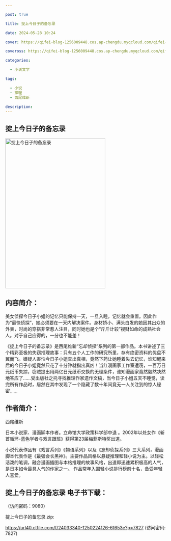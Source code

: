 ```yaml
---

post: true

title: 掟上今日子的备忘录

date: 2024-05-28 10:24

cover: https://qifei-blog-1256009448.cos.ap-chengdu.myqcloud.com/qifei-blog/65ee4fc59f345e8d0322d45e.jpg

coveross: https://qifei-blog-1256009448.cos.ap-chengdu.myqcloud.com/qifei-blog/65ee4fc59f345e8d0322d45e.jpg

categories:

  - 小说文学

tags:

  - 小说
  - 推理
  - 西尾维新

description:
---
```


## 掟上今日子的备忘录
<img alt="掟上今日子的备忘录 " class="aligncenter loading" data-was-processed="true" decoding="async" fetchpriority="high" height="471" src="https://qifei-blog-1256009448.cos.ap-chengdu.myqcloud.com/qifei-blog/65ee4fc59f345e8d0322d45e.jpg " style="cursor: zoom-in;" width="314"/>

## 内容简介：

美女侦探今日子小姐的记忆只能保持一天，一旦入睡，记忆就会重置。因此作为“最快侦探”，她必须要在一天内解决案件。身材娇小、满头白发的她因其出众的外表，时尚的穿搭非常惹人注目，同时她也是个“斤斤计较”视财如命的成熟社会人。对于自己应得的，一分也不能差！

《掟上今日子的备忘录》是西尾维新“忘却侦探”系列的第一部作品。本书讲述了三个精彩至极的失窃推理故事：只有五个人工作的研究所里，存有绝密资料的优盘不翼而飞。嫌疑人害怕今日子小姐查出真相，竟然下药让她睡着失去记忆，谁知醒来后的今日子小姐竟然只花了十分钟就指出真凶！当红漫画家工作室遭窃，一百万日元纸币失踪，窃贼提出用两亿日元纸币交换的无理条件，谁知漫画家竟然毅然决然地答应了……受出版社之托寻找推理作家遗作文稿，当今日子小姐五天不睡觉，读完所有作品时，居然在其中发现了一个隐藏了数十年间竟无一人关注到的惊人秘密……

## 作者简介：

西尾维新

日本小说家、漫画脚本作者。立命馆大学政策科学部中退 。2002年以处女作《斩首循环-蓝色学者与戏言跟班》获得第23届梅菲斯特奖出道。

小说代表作品有《戏言系列》《物语系列》以及《忘却侦探系列》三大系列，漫画脚本代表作是《最强会长黑神》。主要作品风格以悬疑推理和轻小说为主。以轻松活泼的笔调，融合漫画插图与本格推理的故事风格，出道即迅速累积极高的人气，是日本如今最具人气的作家之一。 作品常年入围轻小说排行榜前十名，备受年轻人喜爱。

## 掟上今日子的备忘录 电子书下载：

 （访问密码：9080）

掟上今日子的备忘录.zip: 

https://url40.ctfile.com/f/24033340-1250224126-6f653e?p=7827 (访问密码: 7827)
